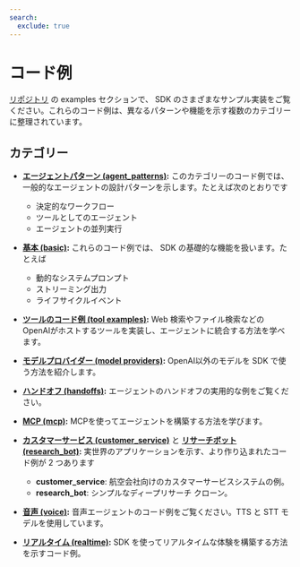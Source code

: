 ```yaml
---
search:
  exclude: true
---
```

# コード例

[リポジトリ](https://github.com/openai/openai-agents-python/tree/main/examples) の examples セクションで、 SDK のさまざまなサンプル実装をご覧ください。これらのコード例は、異なるパターンや機能を示す複数のカテゴリーに整理されています。


## カテゴリー

- **[エージェントパターン (agent_patterns)](https://github.com/openai/openai-agents-python/tree/main/examples/agent_patterns):**
  このカテゴリーのコード例では、一般的なエージェントの設計パターンを示します。たとえば次のとおりです

    - 決定的なワークフロー
    - ツールとしてのエージェント
    - エージェントの並列実行

- **[基本 (basic)](https://github.com/openai/openai-agents-python/tree/main/examples/basic):**
  これらのコード例では、 SDK の基礎的な機能を扱います。たとえば

    - 動的なシステムプロンプト
    - ストリーミング出力
    - ライフサイクルイベント

- **[ツールのコード例 (tool examples)](https://github.com/openai/openai-agents-python/tree/main/examples/tools):**
  Web 検索やファイル検索などのOpenAIがホストするツールを実装し、エージェントに統合する方法を学べます。

- **[モデルプロバイダー (model providers)](https://github.com/openai/openai-agents-python/tree/main/examples/model_providers):**
  OpenAI以外のモデルを SDK で使う方法を紹介します。

- **[ハンドオフ (handoffs)](https://github.com/openai/openai-agents-python/tree/main/examples/handoffs):**
  エージェントのハンドオフの実用的な例をご覧ください。

- **[MCP (mcp)](https://github.com/openai/openai-agents-python/tree/main/examples/mcp):**
  MCPを使ってエージェントを構築する方法を学びます。

- **[カスタマーサービス (customer_service)](https://github.com/openai/openai-agents-python/tree/main/examples/customer_service)** と **[リサーチボット (research_bot)](https://github.com/openai/openai-agents-python/tree/main/examples/research_bot):**
  実世界のアプリケーションを示す、より作り込まれたコード例が 2 つあります

    - **customer_service**: 航空会社向けのカスタマーサービスシステムの例。
    - **research_bot**: シンプルなディープリサーチ クローン。

- **[音声 (voice)](https://github.com/openai/openai-agents-python/tree/main/examples/voice):**
  音声エージェントのコード例をご覧ください。TTS と STT モデルを使用しています。

- **[リアルタイム (realtime)](https://github.com/openai/openai-agents-python/tree/main/examples/realtime):**
  SDK を使ってリアルタイムな体験を構築する方法を示すコード例。